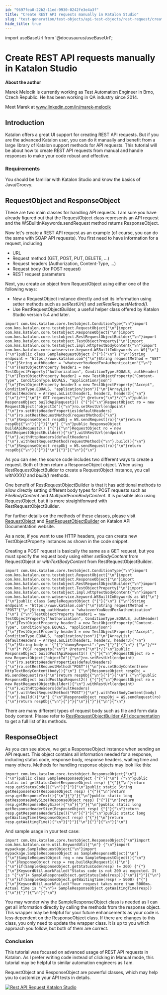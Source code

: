 ```yaml
---
id: "9697fea0-22b2-11ed-9930-0242fe3e4a3f"
title: "Create REST API requests manually in Katalon Studio"
slug: "test-generation/test-objects/api-test-objects/rest-request/create-rest-api-requests-manually-in-katalon-studio"
hide_title: true
---
```

import useBaseUrl from '@docusaurus/useBaseUrl';


# <a id="id" class="anchor_top_offset"/><a id="ariaid-title1" class="anchor_top_offset"/>Create REST API requests manually in <span xmlns="http://www.w3.org/1999/xhtml" className="ph">Katalon Studio</span> 

<p xmlns="http://www.w3.org/1999/xhtml" className="p">   <strong className="ph b">About the author</strong> </p> 
<p xmlns="http://www.w3.org/1999/xhtml" className="p">Marek Melocik is currently working as Test Automation Engineer   in Brno, Czech Republic. He has been working in QA industry since   2014.</p> 
<p xmlns="http://www.w3.org/1999/xhtml" className="p">Meet Marek at  <a className="xref j-external-link" href="https://www.linkedin.com/in/marek-melocik/" target="_blank">www.linkedin.com/in/marek-melocik</a> </p> 
    

## <a id="id_1" class="anchor_top_offset"/>Introduction

    
      
<p xmlns="http://www.w3.org/1999/xhtml" className="p">Katalon offers a great UI support for creating REST API   requests. But if you are the advanced Katalon user, you can do it   manually and benefit from a large library of Katalon support   methods for API requests. This tutorial will be about how to create   REST API requests from manual and handle responses to make your   code robust and effective.</p> 
    
      
      

### <a id="id_2" class="anchor_top_offset"/>Requirements

      
        
<p xmlns="http://www.w3.org/1999/xhtml" className="p">You should be familiar with Katalon Studio and know the basics   of Java/Groovy.</p> 
      
    
    

## <a id="id_3" class="anchor_top_offset"/>RequestObject and ResponseObject

    
      
<p xmlns="http://www.w3.org/1999/xhtml" className="p">These are two main classes for handling API requests. I am sure   you have already figured out that the RequestObject class   represents an API request and the WSBuiltInKeywords.sendRequest   method returns ResponseObject.</p> 
      
<p xmlns="http://www.w3.org/1999/xhtml" className="p">Now let's create a REST API request as an example (of course,   you can do the same with SOAP API requests). You first need to have   information for a request, including</p> 
      
<ul xmlns="http://www.w3.org/1999/xhtml" className="ul">   <li className="li">URL</li>   <li className="li">Request method (GET, POST, PUT, DELETE, …)</li>   <li className="li">Request headers (Authorization, Content-Type, …)</li>   <li className="li">Request body (for POST request)</li>   <li className="li">REST request parameters</li> </ul> 
      
<p xmlns="http://www.w3.org/1999/xhtml" className="p">Next, you create an object from RequestObject using either one   of the following ways:</p> 
      
<ul xmlns="http://www.w3.org/1999/xhtml" className="ul">   <li className="li">New a RequestObject instance directly and set its information     using setter methods such as <em className="ph i">setRestUrl()</em> and     <em className="ph i">setRestRequestMethod()</em>.</li>   <li className="li">Use RestRequestObjectBuilder, a useful helper class offered by     Katalon Studio version 5.4 and later.</li> </ul> 
              
<pre xmlns="http://www.w3.org/1999/xhtml" className="pre codeblock"><code>import com.kms.katalon.core.testobject.ConditionType{"\n"}import com.kms.katalon.core.testobject.RequestObject{"\n"}import com.kms.katalon.core.testobject.ResponseObject{"\n"}import com.kms.katalon.core.testobject.RestRequestObjectBuilder{"\n"}import com.kms.katalon.core.testobject.TestObjectProperty{"\n"}import com.kms.katalon.core.testobject.impl.HttpTextBodyContent{"\n"}import com.kms.katalon.core.webservice.keyword.WSBuiltInKeywords as WS{"\n"} {"\n"}public class SampleRequestObject {"{"}{"\n"} {"\n"}String endpoint = "https://www.katalon.com"{"\n"}String requestMethod = "GET"{"\n"}String authHeader = "whateverYouNeedForAuthentication"{"\n"} {"\n"}TestObjectProperty header1 = new TestObjectProperty("Authorization", ConditionType.EQUALS, authHeader){"\n"}TestObjectProperty header2 = new TestObjectProperty("Content-Type", ConditionType.EQUALS, "application/json"){"\n"}TestObjectProperty header3 = new TestObjectProperty("Accept", ConditionType.EQUALS, "application/json"){"\n"}ArrayList defaultHeaders = Arrays.asList(header1, header2, header3){"\n"} {"\n"}/**{"\n"}* GET requests{"\n"}* @return{"\n"}*/{"\n"}public ResponseObject buildApiRequest1() {"{"}{"\n"}RequestObject ro = new RequestObject("objectId"){"\n"}ro.setRestUrl(endpoint){"\n"}ro.setHttpHeaderProperties(defaultHeaders){"\n"}ro.setRestRequestMethod(requestMethod){"\n"} {"\n"}ResponseObject respObj = WS.sendRequest(ro){"\n"}return respObj{"\n"}{"}"}{"\n"} {"\n"}public ResponseObject buildApiRequest2() {"{"}{"\n"}RequestObject ro = new RestRequestObjectBuilder(){"\n"}.withRestUrl(endpoint){"\n"}.withHttpHeaders(defaultHeaders){"\n"}.withRestRequestMethod(requestMethod){"\n"}.build(){"\n"} {"\n"}ResponseObject respObj = WS.sendRequest(ro){"\n"}return respObj{"\n"}{"}"}{"\n"}{"}"}{"\n"}{"\n"}</code></pre> 
            
<p xmlns="http://www.w3.org/1999/xhtml" className="p">As you can see, the source code includes two different ways to   create a request. Both of them return a ResponseObject object. When   using RestRequestObjectBuilder to create a RequestObject instance,   you call <em className="ph i">withXXX()</em> and <em className="ph i">build()</em> methods.</p> 
      
<p xmlns="http://www.w3.org/1999/xhtml" className="p">One benefit of RestRequestObjectBuilder is that it has   additional methods to allow directly setting different body types   for POST requests such as <em className="ph i">FileBodyContent</em> and   <em className="ph i">MultipartFormBodyContent</em>. It is possible also using   RequestObject, but it is more straightforward with   RestRequestObjectBuilder.</p> 
      
<p xmlns="http://www.w3.org/1999/xhtml" className="p">For further details on the methods of these classes, please   visit <a className="xref j-external-link" href="https://api-docs.katalon.com/com/kms/katalon/core/testobject/RequestObject.html" target="_blank">RequestObject</a>   and <a className="xref j-external-link" href="https://api-docs.katalon.com/com/kms/katalon/core/testobject/RestRequestObjectBuilder.html" target="_blank">RestRequestObjectBuilder</a>   on Katalon API Documentation website.</p> 
      
<p xmlns="http://www.w3.org/1999/xhtml" className="p">As a note, if you want to use HTTP headers, you can create new   TestObjectProperty instances as shown in the code snippet.</p> 
      
<p xmlns="http://www.w3.org/1999/xhtml" className="p">Creating a POST request is basically the same as a GET request,   but you must specify the request body using either   <em className="ph i">setBodyContent</em> from RequestObject or   <em className="ph i">withTextBodyContent</em> from RestRequestObjectBuilder.</p> 
              
<pre xmlns="http://www.w3.org/1999/xhtml" className="pre codeblock"><code>import com.kms.katalon.core.testobject.ConditionType{"\n"}import com.kms.katalon.core.testobject.RequestObject{"\n"}import com.kms.katalon.core.testobject.ResponseObject{"\n"}import com.kms.katalon.core.testobject.RestRequestObjectBuilder{"\n"}import com.kms.katalon.core.testobject.TestObjectProperty{"\n"}import com.kms.katalon.core.testobject.impl.HttpTextBodyContent{"\n"}import com.kms.katalon.core.webservice.keyword.WSBuiltInKeywords as WS{"\n"} {"\n"}public class SampleRequestObject {"{"}{"\n"} {"\n"}String endpoint = "https://www.katalon.com"{"\n"}String requestMethod = "POST"{"\n"}String authHeader = "whateverYouNeedForAuthentication"{"\n"} {"\n"}TestObjectProperty header1 = new TestObjectProperty("Authorization", ConditionType.EQUALS, authHeader){"\n"}TestObjectProperty header2 = new TestObjectProperty("Content-Type", ConditionType.EQUALS, "application/json"){"\n"}TestObjectProperty header3 = new TestObjectProperty("Accept", ConditionType.EQUALS, "application/json"){"\n"}ArrayList defaultHeaders = Arrays.asList(header1, header2, header3){"\n"} {"\n"}String body = '{"{"}"dummyRequest":"yes"{"}"}'{"\n"} {"\n"}/**{"\n"}* POST requests{"\n"}* @return{"\n"}*/{"\n"}public ResponseObject buildPostApiRequest1() {"{"}{"\n"}RequestObject ro = new RequestObject("objectId"){"\n"}ro.setRestUrl(endpoint){"\n"}ro.setHttpHeaderProperties(defaultHeaders){"\n"}ro.setRestRequestMethod("POST"){"\n"}ro.setBodyContent(new HttpTextBodyContent(body)){"\n"} {"\n"}ResponseObject respObj = WS.sendRequest(ro){"\n"}return respObj{"\n"}{"}"}{"\n"} {"\n"}public ResponseObject buildPostApiRequest2() {"{"}{"\n"}RequestObject ro = new RestRequestObjectBuilder(){"\n"}.withRestUrl(endpoint){"\n"}.withHttpHeaders(defaultHeaders){"\n"}.withRestRequestMethod("POST"){"\n"}.withTextBodyContent(body){"\n"}.build(){"\n"} {"\n"}ResponseObject respObj = WS.sendRequest(ro){"\n"}return respObj{"\n"}{"}"}{"\n"}{"}"}{"\n"}{"\n"}</code></pre> 
            
<p xmlns="http://www.w3.org/1999/xhtml" className="p">There are many different types of request body such as file and   form data body content. Please refer to <a className="xref j-external-link" href="https://api-docs.katalon.com/com/kms/katalon/core/testobject/RestRequestObjectBuilder.html" target="_blank">RestRequestObjectBuilder     API documentation</a> to get a full list of its methods.</p> 
    
  
    

## <a id="id_4" class="anchor_top_offset"/>ResponseObject

    
      
<p xmlns="http://www.w3.org/1999/xhtml" className="p">As you can see above, we get a ResponseObject instance when   sending an API request. This object contains all information needed   for a response, including status code, response body, response   headers, waiting time and many others. Methods for handling   response objects may look like this:</p> 
              
<pre xmlns="http://www.w3.org/1999/xhtml" className="pre codeblock"><code>import com.kms.katalon.core.testobject.ResponseObject{"\n"} {"\n"}public class SampleResponseObject {"{"}{"\n"} {"\n"}public static int getStatusCode(ResponseObject resp) {"{"}{"\n"}return resp.getStatusCode(){"\n"}{"}"}{"\n"}public static String getResponseText(ResponseObject resp) {"{"}{"\n"}return resp.getResponseText(){"\n"}{"}"}{"\n"}public static long getResponseBodySize(ResponseObject resp) {"{"}{"\n"}return resp.getResponseBodySize(){"\n"}{"}"}{"\n"}public static long getResponseHeaderSize(ResponseObject resp) {"{"}{"\n"}return resp.getResponseHeaderSize(){"\n"}{"}"}{"\n"}public static long getWaitingTime(ResponseObject resp) {"{"}{"\n"}return resp.getWaitingTime(){"\n"}{"}"}{"\n"}{"}"}{"\n"}{"\n"}</code></pre> 
            
<p xmlns="http://www.w3.org/1999/xhtml" className="p">And sample usage in your test case:</p> 
              
<pre xmlns="http://www.w3.org/1999/xhtml" className="pre codeblock"><code>import com.kms.katalon.core.testobject.ResponseObject{"\n"}import com.kms.katalon.core.util.KeywordUtil{"\n"} {"\n"}import mypackage.SampleRequestObject{"\n"}import mypackage.SampleResponseObject as SampleResponseObject{"\n"} {"\n"}SampleRequestObject req = new SampleRequestObject(){"\n"} {"\n"}ResponseObject resp = req.buildApiRequest1(){"\n"} {"\n"}if(SampleResponseObject.getStatusCode(resp) != 200) {"{"}{"\n"}KeywordUtil.markFailed("Status code is not 200 as expected. It is "{"\n"}+ SampleResponseObject.getStatusCode(resp)){"\n"}{"}"}{"\n"} {"\n"}if(SampleResponseObject.getWaitingTime(resp) &gt; 5000) {"{"}{"\n"}KeywordUtil.markFailed("Your request takes more than 5000ms. Actual time is "{"\n"}+ SampleResponseObject.getWaitingTime(resp)){"\n"}{"}"}{"\n"}{"\n"}</code></pre> 
            
<p xmlns="http://www.w3.org/1999/xhtml" className="p">You may wonder why the SampleResponseObject class is needed as I   can get all information directly by calling the methods from the   response object. This wrapper may be helpful for your future   enhancements as your code is less dependent on the ResponseObject   class. If there are changes to this class, you only need to update   the wrapper class. It is up to you which approach you follow, but   both of them are correct.</p> 
    
      

### <a id="id_5" class="anchor_top_offset"/>Conclusion

<p xmlns="http://www.w3.org/1999/xhtml" className="p">This tutorial was focused on advanced usage of REST API requests   in Katalon. As I prefer writing code instead of clicking in Manual   mode, this tutorial may be helpful to similar automation engineers   as I am.</p> 
<p xmlns="http://www.w3.org/1999/xhtml" className="p">RequestObject and ResponseObject are powerful classes, which may   help you to customize your API tests in details.</p> 
<p xmlns="http://www.w3.org/1999/xhtml" className="p">   <a className="xref j-external-link" href="https://www.katalon.com/download" target="_blank">     <img className="image" src={useBaseUrl("https://github.com/katalon-studio/docs-images/raw/master/katalon-studio/tutorials/create_rest_api_requests_manually/api-testing-interview-question-1024x101.png")} alt="Rest API Request Katalon Studio" /><br /><br /></a> </p> 
